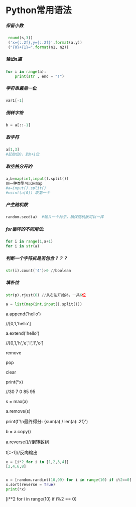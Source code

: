 # Python常用语法

##### 保留小数

```python
 round(s,3))
 ('x={:.2f},y={:.2f}'.format(a,y)) 
 ("{0}+{1}=".format(n1, n2))
```

##### 输出n遍

```python
for i in range(a):
    print(str , end = "!")
```

##### 字符串最后一位

```python
var1[-1]
```

##### 倒转字符

```python
b = a[::-1]
```

##### 取字符

```python
a[1,3]
#起始位0，到n+1位
```

##### 取空格分开的

```python
a,b=map(int,input().split())
同一种类型可以用map
#a=input().split()
#n=int(a[0]) 取第一个
```

##### 产生随机数

```python
random.seed(a)  #输入一个种子，确保随机数可以一样
```

##### for循环的不同用法:

```python
for i in range(1,a+1)
for i in str(a)
```

##### 判断一个字符拆是否包含？？？

```python
str(i).count('4')>0 //boolean
```

##### 填补位

```python
str(p).rjust(6) //从右边开始补，一共6位
```

```python
a = list(map(int,input().split()))
```

a.append('hello')

//[0,1,'hello']

a.extend('hello')

//[0,1,'h','e','l','l','o']

remove

pop

clear

print(*x)

//30 7 0 85 95

s = max(a)

a.remove(s)

print(f'\n最终得分: {sum(a) / len(a):.2f}')

b = a.copy()

a.reverse()//倒转数组

t[::-1]//反向输出

```python
x = [i*2 for i in [1,2,3,4]]
[2,4,6,8]


x = [random.randint(10,99) for i in range(10) if i%2==0]
x.sort(reverse = True)
print(*x)
```

[i**2 for i in range(10) if i%2 == 0]

